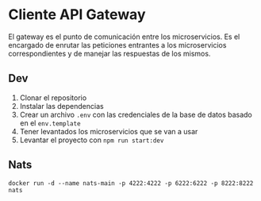 # Cliente API Gateway

El gateway es el punto de comunicación entre los microservicios. Es el encargado de enrutar las peticiones entrantes a los microservicios correspondientes y de manejar las respuestas de los mismos.

## Dev

1. Clonar el repositorio
2. Instalar las dependencias
3. Crear un archivo `.env` con las credenciales de la base de datos basado en el `env.template`
4. Tener levantados los microservicios que se van a usar
5. Levantar el proyecto con `npm run start:dev`

## Nats

```
docker run -d --name nats-main -p 4222:4222 -p 6222:6222 -p 8222:8222 nats
```
